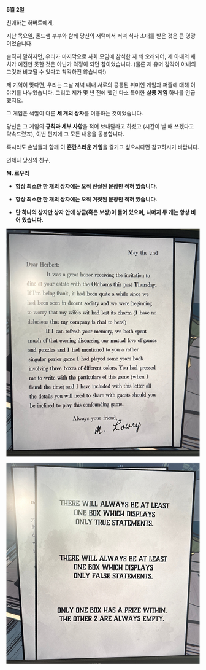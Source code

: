 
**5월 2일**

  

친애하는 허버트에게,

  

지난 목요일, 올드햄 부부와 함께 당신의 저택에서 저녁 식사 초대를 받은 것은 큰 영광이었습니다.

솔직히 말하자면, 우리가 마지막으로 사회 모임에 참석한 지 꽤 오래되어, 제 아내의 재치가 예전만 못한 것은 아닌가 걱정이 되던 참이었습니다. 
(물론 제 유머 감각이 아내의 그것과 비교될 수 있다고 착각하진 않습니다!)

  

제 기억이 맞다면, 우리는 그날 저녁 내내 서로의 공통된 취미인 게임과 퍼즐에 대해 이야기를 나누었습니다. 
그리고 제가 몇 년 전에 했던 다소 특이한 **살롱 게임** 하나를 언급했지요.

그 게임은 색깔이 다른 **세 개의 상자**를 이용하는 것이었습니다.

당신은 그 게임의 **규칙과 세부 사항**을 적어 보내달라고 하셨고 (시간이 날 때 쓰겠다고 약속드렸죠), 이번 편지에 그 모든 내용을 동봉합니다.

혹시라도 손님들과 함께 이 **혼란스러운 게임**을 즐기고 싶으시다면 참고하시기 바랍니다.

  

언제나 당신의 친구,

**M. 로우리**


- **항상 최소한 한 개의 상자에는 오직 진실된 문장만 적혀 있습니다.**
    
- **항상 최소한 한 개의 상자에는 오직 거짓된 문장만 적혀 있습니다.**
    
- **단 하나의 상자만 상자 안에 상금(혹은 보상)이 들어 있으며, 나머지 두 개는 항상 비어 있습니다.**

![IMG_CF28A8B8-826C-487C-82AE-BEF136E0676D.jpeg](images/IMG_CF28A8B8-826C-487C-82AE-BEF136E0676D.jpeg)

![IMG_D520373B-65C0-47ED-8A87-D214B648C81F.jpeg](images/IMG_D520373B-65C0-47ED-8A87-D214B648C81F.jpeg)

